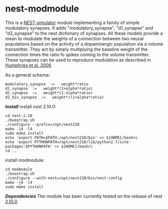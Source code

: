 # nest-modmodule
This is a [NEST-simulator](http://www.nest-simulator.org/) module implementing a family of simple modulatory synapses.
It adds "modulatory_synapse", "d1_synapse" and "d2_synapse" to the nest dictionary of synapses.
All these models provide a mean to modulate the weights of a connection between two neural populations based on the activity of a dopaminergic population via a volume transmitter. They act by simply multiplying the baseline weight of the connection times the ratio fo spikes coming to the volume transmitter.
These synapses can be used to reproduce modulation as described in [Humphries et al. 2006](http://dx.doi.org/10.1523/JNEUROSCI.3486-06.2006)

As a general schema:
```
modulatory_synapse  :=   weight*ratio
d1_synapse  :=   weight*(1+alpha*ratio)
d2_synapse  :=   weight*(1-alpha*ratio)
d2_div_synapse  :=   weight*/(1+alpha*ratio)

```

***Install***
install nest 2.10.0:

    cd nest-2.10
    ./boostrap.sh
    ./configure --prefix=/opt/nest210 
    make -j4 -l4
    sudo make install
    echo 'export PATH=$PATH:/opt/nest210/bin' >> ${HOME}/bashrc
    echo 'export PYTHONPATH=/opt/nest210/lib/python2.7/site-packages:$PYTHONPATH' >> ${HOME}/bashrc
    cd ..

install modmodule:

    cd modmodule
    ./boostrap.sh
    ./configure --with-nest=/opt/nest210/bin/nest-config
    make -j4 -l4
    sudo make install
    
***Dependencies***
The module has been currently tested on the release of nest [2.10.0](http://www.nest-initiative.org/nestactivity/release-of-nest-2-10-0/).
